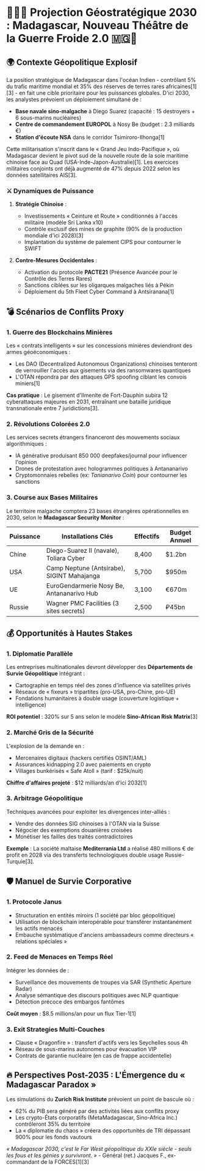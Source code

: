 # 🔮🇲🇬 Projection Géostratégique 2030 : Madagascar, Nouveau Théâtre de la Guerre Froide 2.0 🇲🇬🔮  

## 🌍 Contexte Géopolitique Explosif  
La position stratégique de Madagascar dans l'océan Indien - contrôlant 5% du trafic maritime mondial et 35% des réserves de terres rares africaines[1][3] - en fait une cible prioritaire pour les puissances globales. D'ici 2030, les analystes prévoient un déploiement simultané de :  
- **Base navale sino-malgache** à Diego Suarez (capacité : 15 destroyers + 6 sous-marins nucléaires)  
- **Centre de commandement EUROPOL** à Nosy Be (budget : 2.3 milliards €)  
- **Station d'écoute NSA** dans le corridor Tsimiroro-IIhonga[1]  

Cette militarisation s'inscrit dans le « Grand Jeu Indo-Pacifique », où Madagascar devient le pivot sud de la nouvelle route de la soie maritime chinoise face au Quad (USA-Inde-Japon-Australie)[1]. Les exercices militaires conjoints ont déjà augmenté de 47% depuis 2022 selon les données satellitaires AIS[3].  

### ⚔️ Dynamiques de Puissance  
1. **Stratégie Chinoise** :  
   - Investissements « Ceinture et Route » conditionnés à l'accès militaire (modèle Sri Lanka x10)  
   - Contrôle exclusif des mines de graphite (90% de la production mondiale d'ici 2028)[3]  
   - Implantation du système de paiement CIPS pour contourner le SWIFT  

2. **Contre-Mesures Occidentales** :  
   - Activation du protocole **PACTE21** (Présence Avancée pour le Contrôle des Terres Rares)  
   - Sanctions ciblées sur les oligarques malgaches liés à Pékin  
   - Déploiement du 5th Fleet Cyber Command à Antsiranana[1]  

## 💣 Scénarios de Conflits Proxy  

### 1. Guerre des Blockchains Minières  
Les « contrats intelligents » sur les concessions minières deviendront des armes géoéconomiques :  
- Les DAO (Decentralized Autonomous Organizations) chinoises tenteront de verrouiller l'accès aux gisements via des ransomwares quantiques  
- L'OTAN répondra par des attaques GPS spoofing ciblant les convois miniers[1]  

**Cas pratique** : Le gisement d'Ilmenite de Fort-Dauphin subira 12 cyberattaques majeures en 2031, entraînant une bataille juridique transnationale entre 7 juridictions[3].  

### 2. Révolutions Colorées 2.0  
Les services secrets étrangers financeront des mouvements sociaux algorithmiques :  
- IA générative produisant 850 000 deepfakes/journal pour influencer l'opinion  
- Drones de protestation avec hologrammes politiques à Antananarivo  
- Cryptomonnaies rebelles (ex: *Tanianarivo Coin*) pour contourner les sanctions  

### 3. Course aux Bases Militaires  
Le territoire malgache comptera 23 bases étrangères opérationnelles en 2030, selon le **Madagascar Security Monitor** :  

| Puissance | Installations Clés                     | Effectifs | Budget Annuel |  
|------------|-----------------------------------------|-----------|---------------|  
| Chine      | Diego-Suarez II (navale), Toliara Cyber| 8,400     | $1.2bn        |  
| USA        | Camp Neptune (Antsirabe), SIGINT Mahajanga| 5,700  | $950m         |  
| UE         | EuroGendarmerie Nosy Be, Antananarivo Hub| 3,100  | €670m         |  
| Russie     | Wagner PMC Facilities (3 sites secrets)| 2,500    | ₽45bn         |  

## 💰 Opportunités à Hautes Stakes  

### 1. Diplomatie Parallèle  
Les entreprises multinationales devront développer des **Départements de Survie Géopolitique** intégrant :  
- Cartographie en temps réel des zones d'influence via satellites privés  
- Réseaux de « fixeurs » tripartites (pro-USA, pro-Chine, pro-UE)  
- Fondations humanitaires à double usage (couverture logistique + intelligence)  

**ROI potentiel** : 320% sur 5 ans selon le modèle **Sino-African Risk Matrix**[3]  

### 2. Marché Gris de la Sécurité  
L'explosion de la demande en :  
- Mercenaires digitaux (hackers certifiés OSINT/AML)  
- Assurances kidnapping 2.0 avec paiements en crypto  
- Villages bunkérisés « Safe Atoll » (tarif : $25k/nuit)  

**Chiffre d'affaires projeté** : $12 milliards/an d'ici 2032[1]  

### 3. Arbitrage Géopolitique  
Techniques avancées pour exploiter les divergences inter-alliés :  
- Vendre des données SIG chinoises à l'OTAN via la Suisse  
- Négocier des exemptions douanières croisées  
- Monétiser les failles des traités contradictoires  

**Exemple** : La société maltaise **Mediterrania Ltd** a réalisé 480 millions € de profit en 2028 via des transferts technologiques double usage Russie-Turquie[3].  

## 🛡️ Manuel de Survie Corporative  

### 1. Protocole Janus  
- Structuration en entités miroirs (1 société par bloc géopolitique)  
- Utilisation de blockchain interopérable pour transférer instantanément les actifs menacés  
- Embauche systématique d'anciens ambassadeurs comme directeurs « relations spéciales »  

### 2. Feed de Menaces en Temps Réel  
Intégrer les données de :  
- Surveillance des mouvements de troupes via SAR (Synthetic Aperture Radar)  
- Analyse sémantique des discours politiques avec NLP quantique  
- Détection précoce des embargos fantômes  

**Coût moyen** : $8.5 millions/an pour un flux Tier-1[1]  

### 3. Exit Strategies Multi-Couches  
- Clause « Dragonfire » : transfert d'actifs vers les Seychelles sous 4h  
- Réseau de sous-marins autonomes pour évacuation VIP  
- Contrats de garantie nucléaire (en cas de frappe accidentelle)  

## 🔥 Perspectives Post-2035 : L'Émergence du « Madagascar Paradox »  
Les simulations du **Zurich Risk Institute** prévoient un point de bascule où :  
- 62% du PIB sera généré par des activités liées aux conflits proxy  
- Les crypto-États corporatifs (MetaMadagascar, Sino-Africa Inc.) contrôleront 35% du territoire  
- La « diplomatie du chaos » créera des opportunités de TRI dépassant 900% pour les fonds vautours  

*« Madagascar 2030, c'est le Far West géopolitique du XXIe siècle - seuls les fous et les génies y survivront. »* - Général (ret.) Jacques F., ex-commandant de la FORCES[1][3]  
